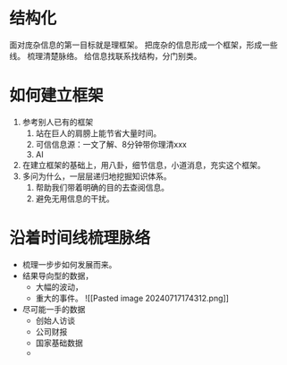 # 结构化
面对庞杂信息的第一目标就是理框架。
把庞杂的信息形成一个框架，形成一些线。
梳理清楚脉络。
给信息找联系找结构，分门别类。
# 如何建立框架
1. 参考别人已有的框架
	1. 站在巨人的肩膀上能节省大量时间。
	2. 可信信息源：一文了解、8分钟带你理清xxx
	3. AI
2. 在建立框架的基础上，用八卦，细节信息，小道消息，充实这个框架。
3. 多问为什么，一层层递归地挖掘知识体系。
	1. 帮助我们带着明确的目的去查阅信息。
	2. 避免无用信息的干扰。 
# 沿着时间线梳理脉络
- 梳理一步步如何发展而来。
- 结果导向型的数据，
	- 大幅的波动，
	- 重大的事件。
![[Pasted image 20240717174312.png]]
- 尽可能一手的数据
	- 创始人访谈
	- 公司财报
	- 国家基础数据
	- 
